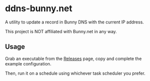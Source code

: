 # ddns-bunny.net

A utility to update a record in Bunny DNS with the current IP address.

This project is NOT affiliated with Bunny.net in any way.

## Usage

Grab an executable from the [Releases][releases] page, copy and complete the
example configuration.

[releases]:https://github.com/prplecake/ddns-bunny.net/releases

Then, run it on a schedule using whichever task scheduler you prefer.
